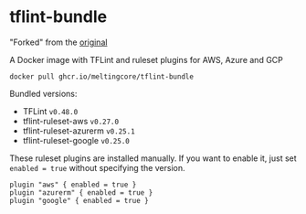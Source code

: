 # tflint-bundle

"Forked" from the [original](https://github.com/terraform-linters/tflint-bundle) 

A Docker image with TFLint and ruleset plugins for AWS, Azure and GCP

```console
docker pull ghcr.io/meltingcore/tflint-bundle
```

Bundled versions:

* TFLint `v0.48.0`
* tflint-ruleset-aws `v0.27.0`
* tflint-ruleset-azurerm `v0.25.1`
* tflint-ruleset-google `v0.25.0`

These ruleset plugins are installed manually. If you want to enable it, just set `enabled = true` without specifying the version.

```hcl
plugin "aws" { enabled = true }
plugin "azurerm" { enabled = true }
plugin "google" { enabled = true }
```
